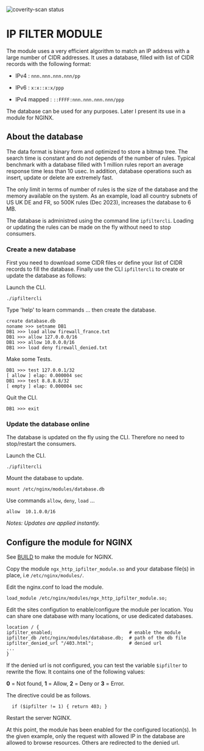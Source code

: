 ![coverity-scan status](https://img.shields.io/coverity/scan/31426.svg)

# IP FILTER MODULE

The module uses a very efficient algorithm to match an IP address with a large number of CIDR addresses. It uses a database, filled with list of CIDR records with the following format:

- IPv4 : `nnn.nnn.nnn.nnn/pp`

- IPv6 : `x:x::x:x/ppp`

- IPv4 mapped : `::FFFF:nnn.nnn.nnn.nnn/ppp`

The database can be used for any purposes. Later I present its use in a module for NGINX.

## About the database

The data format is binary form and optimized to store a bitmap tree. The search time is constant and do not depends of the number of rules. Typical benchmark with a database filled with 1 million rules report an average response time less than 10 usec. In addition, database operations such as insert, update or delete are extremely fast.

The only limit in terms of number of rules is the size of the database and the memory available on the system. As an example, load all country subnets of US UK DE and FR, so 500K rules (Dec 2023), increases the database to 6 MB.

The database is administred using the command line `ipfiltercli`. Loading or updating the rules can be made on the fly without need to stop consumers.

### Create a new database

First you need to download some CIDR files or define your list of CIDR records to fill the database. Finally use the CLI `ipfiltercli` to create or update the database as follows:

Launch the CLI.

```
./ipfiltercli
```

Type 'help' to learn commands ... then create the database.

```
create database.db
noname >>> setname DB1
DB1 >>> load allow firewall_france.txt
DB1 >>> allow 127.0.0.0/16
DB1 >>> allow 10.0.0.0/16
DB1 >>> load deny firewall_denied.txt
```

Make some Tests.

```
DB1 >>> test 127.0.0.1/32
[ allow ] elap: 0.000004 sec
DB1 >>> test 8.8.8.8/32
[ empty ] elap: 0.000004 sec
```

Quit the CLI.

```
DB1 >>> exit
```

### Update the database online

The database is updated on the fly using the CLI. Therefore no need to stop/restart the consumers.

Launch the CLI.

```
./ipfiltercli
```

Mount the database to update.

```
mount /etc/nginx/modules/database.db
```

Use commands `allow`, `deny`, `load` ...

```
allow  10.1.0.0/16
```

*Notes: Updates are applied instantly.*

## Configure the module for NGINX

See [BUILD](./BUILD.txt) to make the module for NGINX.

Copy the module `ngx_http_ipfilter_module.so` and your database file(s) in place, i.e `/etc/nginx/modules/`.

Edit the nginx.conf to load the module.

```
load_module /etc/nginx/modules/ngx_http_ipfilter_module.so;
```

Edit the sites configution to enable/configure the module per location. You can share one database with many locations, or use dedicated databases.

```
location / {
ipfilter_enabled;                            # enable the module
ipfilter_db /etc/nginx/modules/database.db;  # path of the db file
ipfilter_denied_url "/403.html";             # denied url
...
}
```

If the denied url is not configured, you can test the variable `$ipfilter` to rewrite the flow. It contains one of the following values:

  **0** = Not found, **1** = Allow, **2** = Deny or **3** = Error.

The directive could be as follows.

```
  if ($ipfilter != 1) { return 403; }
```

Restart the server NGINX.

At this point, the module has been enabled for the configured location(s). In the given example, only the request with allowed IP in the database are allowed to browse resources. Others are redirected to the denied url.